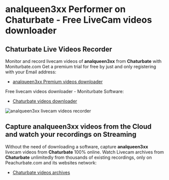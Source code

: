 # analqueen3xx Performer on Chaturbate - Free LiveCam videos downloader

## Chaturbate Live Videos Recorder

Monitor and record livecam videos of **analqueen3xx** from **Chaturbate** with Moniturbate.com
Get a premium trial for free by just and only registering with your Email address:
* [analqueen3xx Premium videos downloader](https://moniturbate.com/request-demo-licence-key.html)

Free livecam videos downloader - Moniturbate Software:
* [Chaturbate videos downloader](https://moniturbate.com/moniturbate-download-software.html)

![analqueen3xx livecam videos recorder](https://peachurnet.com/templates/moniturbate-software.png)


## Capture analqueen3xx videos from the Cloud and watch your recordings on Streaming

Without the need of downloading a software, capture **analqueen3xx** livecam videos from **Chaturbate** 100% online.
Watch Livecam archives from **Chaturbate** unlimitedly from thousands of existing recordings, only on Peachurbate.com and its websites network:
* [Chaturbate videos archives](https://peachurnet.com/)